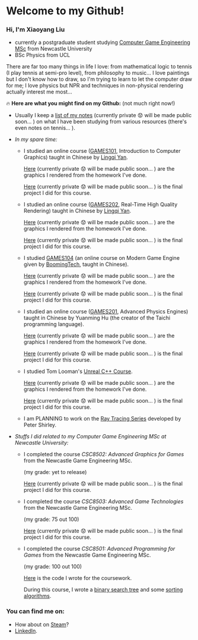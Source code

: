 # Welcome to my Github!

### Hi, I'm Xiaoyang Liu

- currently a postgraduate student studying [Computer Game Engineering MSc](https://www.ncl.ac.uk/postgraduate/degrees/5152f/) from Newcastle University
- BSc Physics from UCL

There are far too many things in life I love: from mathematical logic to tennis (I play tennis at semi-pro level), from philosophy to music... I love paintings but I don't know how to draw, so I'm trying to learn to let the computer draw for me; I love physics but NPR and techniques in non-physical rendering actually interest me most...

🔥 **Here are what you might find on my Github:** (not much right now!)

- Usually I keep a [list of my notes](https://github.com/IQ404/Notes/blob/main/README.md) (currently private 😟 will be made public soon... ) on what I have been studying from various resources (there's even notes on tennis... ).

- *In my spare time:*

  - I studied an online course ([GAMES101](https://sites.cs.ucsb.edu/~lingqi/teaching/games101.html), Introduction to Computer Graphics) taught in Chinese by [Lingqi Yan](https://sites.cs.ucsb.edu/~lingqi/).
  
    [Here](https://github.com/IQ404/GAMES101-works/blob/main/README.md) (currently private 😟 will be made public soon... ) are the graphics I rendered from the homework I've done.
  
    [Here]() (currently private 😟 will be made public soon... ) is the final project I did for this course.

  - I studied an online course ([GAMES202](https://sites.cs.ucsb.edu/~lingqi/teaching/games202.html), Real-Time High Quality Rendering) taught in Chinese by [Lingqi Yan](https://sites.cs.ucsb.edu/~lingqi/).
  
    [Here]() (currently private 😟 will be made public soon... ) are the graphics I rendered from the homework I've done.
  
    [Here]() (currently private 😟 will be made public soon... ) is the final project I did for this course.

  - I studied [GAMES104](http://games-cn.org/games104/) (an online course on Modern Game Engine given by [BoomingTech](http://www.boomingtech.com), taught in Chinese).
  
    [Here]() (currently private 😟 will be made public soon... ) are the graphics I rendered from the homework I've done.
    
    [Here]() (currently private 😟 will be made public soon... ) is the final project I did for this course.

  - I studied an online course ([GAMES201](http://games-cn.org/games201/), Advanced Physics Engines) taught in Chinese by Yuanming Hu (the creator of 
the Taichi programming language).

    [Here]() (currently private 😟 will be made public soon... ) are the graphics I rendered from the homework I've done.
  
    [Here]() (currently private 😟 will be made public soon... ) is the final project I did for this course.

  - I studied Tom Looman's [Unreal C++ Course](https://courses.tomlooman.com/p/unrealengine-cpp?coupon_code=COMMUNITY15).
  
    [Here]() (currently private 😟 will be made public soon... ) are the graphics I rendered from the homework I've done.
  
    [Here]() (currently private 😟 will be made public soon... ) is the final project I did for this course.
  
  - I am PLANNING to work on the [Ray Tracing Series](https://raytracing.github.io/) developed by Peter Shirley.

- *Stuffs I did related to my Computer Game Engineering MSc at Newcastle University:*

  - I completed the course *CSC8502: Advanced Graphics for Games* from the Newcastle Game Engineering MSc.
    
    (my grade: yet to release)
  
    [Here]() (currently private 😟 will be made public soon... ) is the final project I did for this course.

  - I completed the course *CSC8503: Advanced Game Technologies* from the Newcastle Game Engineering MSc.
    
    (my grade: 75 out 100)
  
    [Here]() (currently private 😟 will be made public soon... ) is the final project I did for this course.
  
  - I completed the course *CSC8501: Advanced Programming for Games* from the Newcastle Game Engineering MSc.
    
    (my grade: 100 out 100)
    
    [Here]() is the code I wrote for the coursework.
    
    During this course, I wrote a [binary search tree](https://github.com/IQ404/BinarySearchTree-CSC8501) and some [sorting algorithms]().

### You can find me on:

- How about on [Steam](https://steamcommunity.com/id/iq404/)?
- [LinkedIn](https://linkedin.com/in/xiaoyang-liu-642b74aa).

<!--
**IQ404/IQ404** is a ✨ _special_ ✨ repository because its `README.md` (this file) appears on your GitHub profile.

Here are some ideas to get you started:

- 🔭 I’m currently working on ...
- 🌱 I’m currently learning ...
- 👯 I’m looking to collaborate on ...
- 🤔 I’m looking for help with ...
- 💬 Ask me about ...
- 📫 How to reach me: ...
- 😄 Pronouns: ...
- ⚡ Fun fact: ...
-->
